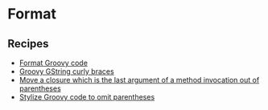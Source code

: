 # Format

## Recipes

* [Format Groovy code](./autoformat.md)
* [Groovy GString curly braces](./gstringcurlybraces.md)
* [Move a closure which is the last argument of a method invocation out of parentheses](./omitparenthesesforlastargumentlambda.md)
* [Stylize Groovy code to omit parentheses](./omitparenthesesformat.md)


